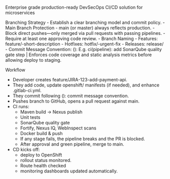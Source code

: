 Enterprise grade production-ready DevSecOps CI/CD solution for microservices

Branching Strategy 
    - Establish a clear branching model and commit policy.
    - Main Branch Protection
    - main (or master) always reflects production.
    - Block direct pushes—only merged via pull requests with passing pipelines.
    - Require at least one approving code review.
    - Branch Naming
    - Features: feature/<JIRA-ID>-short-description
    - Hotfixes: hotfix/<ticket>-urgent-fix
    - Releases: release/<version>
    - Commit Message Convention:  <type>(<scope>): <short summary>
      E.g.  ci(pipeline): add SonarQube quality gate step | Enforces code coverage and static analysis metrics before allowing deploy to staging.

Workflow
- Developer creates feature/JIRA-123-add-payment-api.
- They add code, update openshift/ manifests (if needed), and enhance .gitlab-ci.yml.
- They commit following <type>(<scope>): commit message convention.
- Pushes branch to GitHub, opens a pull request against main.
- CI runs:
  - Maven build → Nexus publish
  - Unit tests
  - SonarQube quality gate
  - Fortify, Nexus IQ, WebInspect scans
  - Docker build & push
  - If any stage fails, the pipeline breaks and the PR is blocked.
  - After approval and green pipeline, merge to main.
- CD kicks off:
  - deploy to OpenShift
  - rollout status monitored.
  - Route health checked
  - monitoring dashboards updated automatically.
